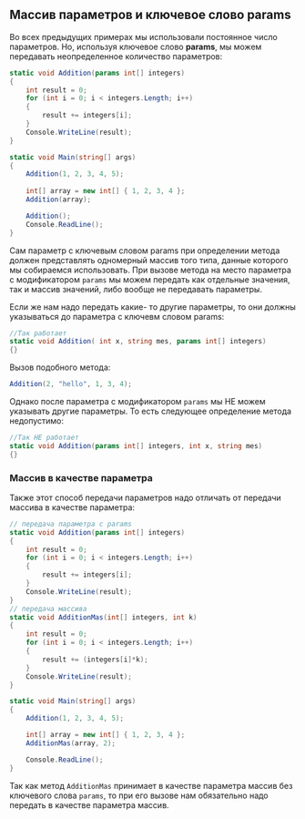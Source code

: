 ## Массив параметров и ключевое слово params

Во всех предыдущих примерах мы использовали постоянное число параметров. Но, используя ключевое слово **params**, 
мы можем передавать неопределенное количество параметров:

```cs
static void Addition(params int[] integers)
{
    int result = 0;
    for (int i = 0; i < integers.Length; i++)
    {
        result += integers[i];
    }
    Console.WriteLine(result);
}

static void Main(string[] args)
{
    Addition(1, 2, 3, 4, 5);
    
    int[] array = new int[] { 1, 2, 3, 4 };
    Addition(array);

    Addition();
    Console.ReadLine();
}
```

Сам параметр с ключевым словом params при определении метода должен представлять одномерный массив того типа, данные которого мы собираемся использовать. 
При вызове метода на место параметра с модификатором `params` мы можем передать как отдельные значения, так и массив 
значений, либо вообще не передавать параметры.

Если же нам надо передать какие- то другие параметры, то они должны указываться до параметра с ключевм словом params:

```cs
//Так работает
static void Addition( int x, string mes, params int[] integers)
{}
```

Вызов подобного метода:

```cs
Addition(2, "hello", 1, 3, 4);
```

Однако после параметра с модификатором `params` мы НЕ можем указывать другие параметры. То есть 
следующее определение метода недопустимо:

```cs
//Так НЕ работает
static void Addition(params int[] integers, int x, string mes)
{}
```

### Массив в качестве параметра

Также этот способ передачи параметров надо отличать от передачи массива в качестве параметра:

```cs
// передача параметра с params
static void Addition(params int[] integers)
{
    int result = 0;
    for (int i = 0; i < integers.Length; i++)
    {
        result += integers[i];
    }
    Console.WriteLine(result);
}
// передача массива
static void AdditionMas(int[] integers, int k)
{
    int result = 0;
    for (int i = 0; i < integers.Length; i++)
    {
        result += (integers[i]*k);
    }
    Console.WriteLine(result);
}

static void Main(string[] args)
{
    Addition(1, 2, 3, 4, 5);

    int[] array = new int[] { 1, 2, 3, 4 };
    AdditionMas(array, 2);

    Console.ReadLine();
}
```

Так как метод `AdditionMas` принимает в качестве параметра массив без ключевого слова `params`, то при его вызове нам обязательно надо передать в качестве параметра 
массив.

